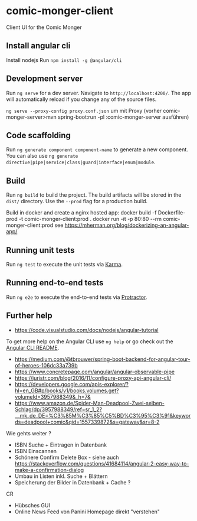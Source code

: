 # comic-monger-client
Client UI for the Comic Monger

## Install angular cli

Install nodejs
Run `npm install -g @angular/cli`

## Development server

Run `ng serve` for a dev server. Navigate to `http://localhost:4200/`. The app will automatically reload if you change any of the source files.

`ng serve --proxy-config proxy.conf.json` um mit Proxy (vorher comic-monger-server>mvn spring-boot:run -pl :comic-monger-server ausführen)

## Code scaffolding

Run `ng generate component component-name` to generate a new component. You can also use `ng generate directive|pipe|service|class|guard|interface|enum|module`.

## Build

Run `ng build` to build the project. The build artifacts will be stored in the `dist/` directory. Use the `--prod` flag for a production build.

Build in docker and create a nginx hosted app:
    docker build -f Dockerfile-prod -t comic-monger-client:prod .
    docker run -it -p 80:80 --rm comic-monger-client:prod
see https://mherman.org/blog/dockerizing-an-angular-app/

## Running unit tests

Run `ng test` to execute the unit tests via [Karma](https://karma-runner.github.io).

## Running end-to-end tests

Run `ng e2e` to execute the end-to-end tests via [Protractor](http://www.protractortest.org/).

## Further help

* <https://code.visualstudio.com/docs/nodejs/angular-tutorial>

To get more help on the Angular CLI use `ng help` or go check out the [Angular CLI README](https://github.com/angular/angular-cli/blob/master/README.md).

* <https://medium.com/@tbrouwer/spring-boot-backend-for-angular-tour-of-heroes-106dc33a739b>
* <https://www.concretepage.com/angular/angular-observable-pipe>
* <https://juristr.com/blog/2016/11/configure-proxy-api-angular-cli/>
* <https://developers.google.com/apis-explorer/?hl=en_GB#p/books/v1/books.volumes.get?volumeId=3957988349&_h=7&>
* <https://www.amazon.de/Spider-Man-Deadpool-Zwei-selben-Schlag/dp/3957988349/ref=sr_1_2?__mk_de_DE=%C3%85M%C3%85%C5%BD%C3%95%C3%91&keywords=deadpool+comic&qid=1557339872&s=gateway&sr=8-2>


Wie gehts weiter ?
* ISBN Suche + Eintragen in Datenbank
* ISBN Einscannen
* Schönere Confirm Delete Box - siehe auch https://stackoverflow.com/questions/41684114/angular-2-easy-way-to-make-a-confirmation-dialog
* Umbau in Listen inkl. Suche + Blättern
* Speicherung der Bilder in Datenbank + Cache ?


CR
* Hübsches GUI
* Online News Feed von Panini Homepage direkt "verstehen"
